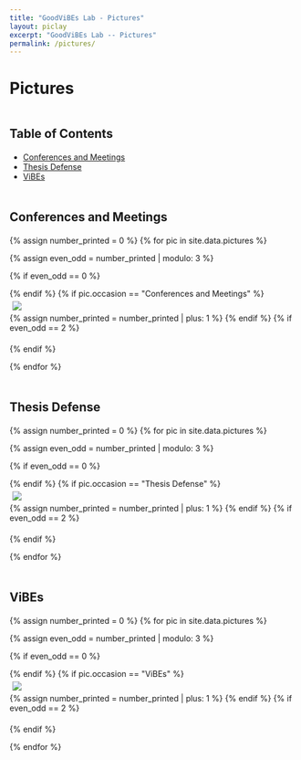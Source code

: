 ```yaml
---
title: "GoodViBEs Lab - Pictures"
layout: piclay
excerpt: "GoodViBEs Lab -- Pictures"
permalink: /pictures/
---
```


# Pictures

## Table of Contents

- [Conferences and Meetings](#conferences-and-meetings)
- [Thesis Defense](#thesis-defense)
- [ViBEs](#vibes)

<style>
  /* Ensure proper spacing between sections */
  section {
    margin-bottom: 30px; /* Adds space between sections */
  }

  .row {
    margin-bottom: 20px; /* Space between image rows */
  }

  .col-sm-4 {
    padding: 5px; /* Padding for images */
  }

  img.img-responsive {
    margin: 0 auto; /* Center images */
    display: block;
    max-width: 100%; /* Ensure images scale properly */
  }

  /* Add margin to headers to ensure space above them */
  h2 {
    margin-top: 50px; /* Adds space above section headers */
    margin-bottom: 20px; /* Adds space below the headers */
  }
</style>

## Conferences and Meetings

<section id="conferences-and-meetings">
{% assign number_printed = 0 %}
{% for pic in site.data.pictures %}

{% assign even_odd = number_printed | modulo: 3 %}

{% if even_odd == 0 %}
<div class="row clearfix">
{% endif %}
{% if pic.occasion == "Conferences and Meetings" %}
<div class="col-sm-4">
  <a href="{{ site.url }}{{ site.baseurl }}/images/picpic/conferences-and-meetings/{{ pic.image }}" data-lightbox="conferences-gallery">
    <img src="{{ site.url }}{{ site.baseurl }}/images/picpic/conferences-and-meetings/{{ pic.image }}" class="img-responsive" />
  </a>
</div>
{% assign number_printed = number_printed | plus: 1 %}
{% endif %}
{% if even_odd == 2 %}
</div>
{% endif %}

{% endfor %}
</section>

## Thesis Defense

<section id="thesis-defense">
{% assign number_printed = 0 %}
{% for pic in site.data.pictures %}

{% assign even_odd = number_printed | modulo: 3 %}

{% if even_odd == 0 %}
<div class="row clearfix">
{% endif %}
{% if pic.occasion == "Thesis Defense" %}
<div class="col-sm-4">
  <a href="{{ site.url }}{{ site.baseurl }}/images/picpic/thesis-defense/{{ pic.image }}" data-lightbox="thesis-defense-gallery">
    <img src="{{ site.url }}{{ site.baseurl }}/images/picpic/thesis-defense/{{ pic.image }}" class="img-responsive" />
  </a>
</div>
{% assign number_printed = number_printed | plus: 1 %}
{% endif %}
{% if even_odd == 2 %}
</div>
{% endif %}

{% endfor %}
</section>

## ViBEs

<section id="vibes">
{% assign number_printed = 0 %}
{% for pic in site.data.pictures %}

{% assign even_odd = number_printed | modulo: 3 %}

{% if even_odd == 0 %}
<div class="row clearfix">
{% endif %}
{% if pic.occasion == "ViBEs" %}
<div class="col-sm-4">
  <a href="{{ site.url }}{{ site.baseurl }}/images/picpic/vibes/{{ pic.image }}" data-lightbox="vibes-gallery">
    <img src="{{ site.url }}{{ site.baseurl }}/images/picpic/vibes/{{ pic.image }}" class="img-responsive" />
  </a>
</div>
{% assign number_printed = number_printed | plus: 1 %}
{% endif %}
{% if even_odd == 2 %}
</div>
{% endif %}

{% endfor %}
</section>
